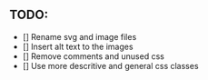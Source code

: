 ## TODO:

- [] Rename svg and image files
- [] Insert alt text to the images
- [] Remove comments and unused css
- [] Use more descritive and general css classes
